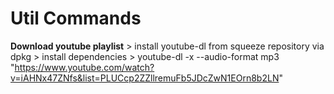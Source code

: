 # Util Commands

 **Download youtube playlist**
      > install youtube-dl from squeeze repository via dpkg
      > install dependencies 
      > youtube-dl -x --audio-format mp3  "https://www.youtube.com/watch?v=iAHNx47ZNfs&list=PLUCcp2ZZllremuFb5JDcZwN1EOrn8b2LN"
       
